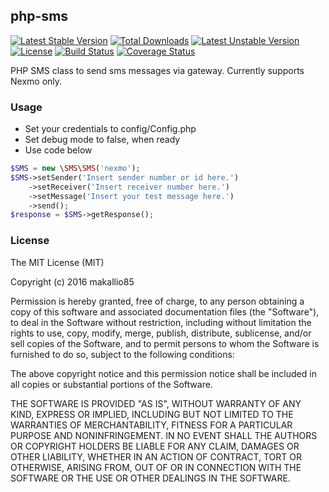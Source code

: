 php-sms
-------
[![Latest Stable Version](https://poser.pugx.org/makallio85/php-sms/v/stable)](https://packagist.org/packages/makallio85/php-sms) [![Total Downloads](https://poser.pugx.org/makallio85/php-sms/downloads)](https://packagist.org/packages/makallio85/php-sms) [![Latest Unstable Version](https://poser.pugx.org/makallio85/php-sms/v/unstable)](https://packagist.org/packages/makallio85/php-sms) [![License](https://poser.pugx.org/makallio85/php-sms/license)](https://packagist.org/packages/makallio85/php-sms) [![Build Status](https://travis-ci.org/makallio85/php-sms.svg?branch=master)](https://travis-ci.org/makallio85/php-sms) [![Coverage Status](https://coveralls.io/repos/makallio85/php-sms/badge.svg?branch=master&service=github)](https://coveralls.io/github/makallio85/php-sms?branch=master)

PHP SMS class to send sms messages via gateway. Currently supports Nexmo only.

### Usage ###

- Set your credentials to config/Config.php
- Set debug mode to false, when ready
- Use code below

```php
$SMS = new \SMS\SMS('nexmo');
$SMS->setSender('Insert sender number or id here.')
    ->setReceiver('Insert receiver number here.')
    ->setMessage('Insert your test message here.')
    ->send();
$response = $SMS->getResponse();
```

### License ###

The MIT License (MIT)

Copyright (c) 2016 makallio85

Permission is hereby granted, free of charge, to any person obtaining a copy
of this software and associated documentation files (the "Software"), to deal
in the Software without restriction, including without limitation the rights
to use, copy, modify, merge, publish, distribute, sublicense, and/or sell
copies of the Software, and to permit persons to whom the Software is
furnished to do so, subject to the following conditions:

The above copyright notice and this permission notice shall be included in all
copies or substantial portions of the Software.

THE SOFTWARE IS PROVIDED "AS IS", WITHOUT WARRANTY OF ANY KIND, EXPRESS OR
IMPLIED, INCLUDING BUT NOT LIMITED TO THE WARRANTIES OF MERCHANTABILITY,
FITNESS FOR A PARTICULAR PURPOSE AND NONINFRINGEMENT. IN NO EVENT SHALL THE
AUTHORS OR COPYRIGHT HOLDERS BE LIABLE FOR ANY CLAIM, DAMAGES OR OTHER
LIABILITY, WHETHER IN AN ACTION OF CONTRACT, TORT OR OTHERWISE, ARISING FROM,
OUT OF OR IN CONNECTION WITH THE SOFTWARE OR THE USE OR OTHER DEALINGS IN THE
SOFTWARE.

